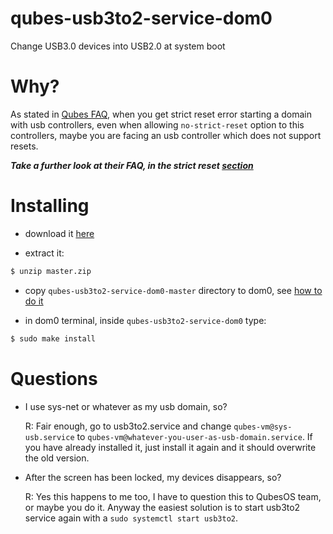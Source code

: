 # qubes-usb3to2-service-dom0
Change USB3.0 devices into USB2.0 at system boot

# Why?
As stated in [Qubes FAQ](https://www.qubes-os.org/faq/), when you get strict reset error starting a domain with usb controllers, even when allowing `no-strict-reset` option to this controllers, maybe you are facing an usb controller which does not support resets.

***Take a further look at their FAQ, in the strict reset [section](https://www.qubes-os.org/faq/#i-created-a-usbvm-and-assigned-usb-controllers-to-it-now-the-usbvm-wont-boot)***

# Installing
- download it [here](https://github.com/yanmarques/qubes-usb3to2-service-dom0/archive/master.zip)

- extract it:
```bash
$ unzip master.zip
```

- copy `qubes-usb3to2-service-dom0-master` directory to dom0, see [how to do it](https://www.qubes-os.org/doc/copy-from-dom0/#copying-to-dom0)

- in dom0 terminal, inside `qubes-usb3to2-service-dom0` type:
```bash
$ sudo make install
```

# Questions
- I use sys-net or whatever as my usb domain, so?
  
  R: Fair enough, go to usb3to2.service and change `qubes-vm@sys-usb.service` to `qubes-vm@whatever-you-user-as-usb-domain.service`. If you have already installed it, just install it again and it should overwrite the old version.

- After the screen has been locked, my devices disappears, so?
  
  R: Yes this happens to me too, I have to question this to QubesOS team, or maybe you do it. Anyway the easiest solution is to start usb3to2 service again with a `sudo systemctl start usb3to2`. 
